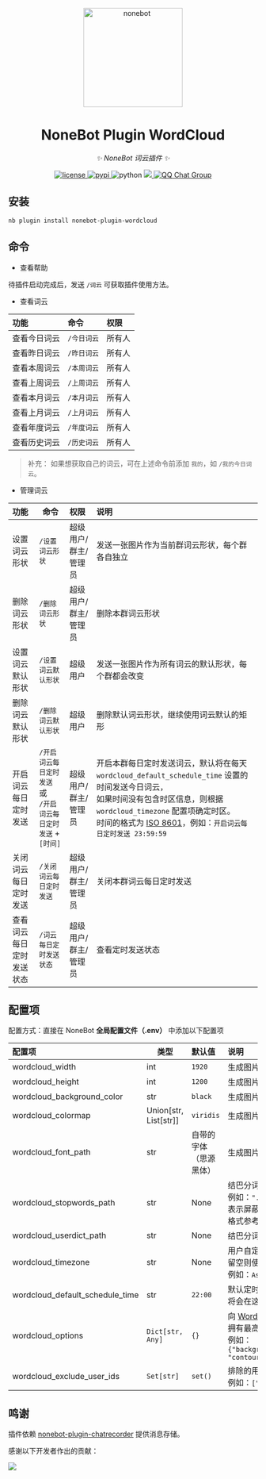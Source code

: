 <!-- markdownlint-disable MD033 MD036 MD041 -->

<p align="center">
  <a href="https://v2.nonebot.dev/"><img src="https://v2.nonebot.dev/logo.png" width="200" height="200" alt="nonebot"></a>
</p>

<div align="center">

# NoneBot Plugin WordCloud

_✨ NoneBot 词云插件 ✨_

</div>

<p align="center">
  <a href="https://raw.githubusercontent.com/he0119/nonebot-plugin-wordcloud/main/LICENSE">
    <img src="https://img.shields.io/github/license/he0119/nonebot-plugin-wordcloud.svg" alt="license">
  </a>
  <a href="https://pypi.python.org/pypi/nonebot-plugin-wordcloud">
    <img src="https://img.shields.io/pypi/v/nonebot-plugin-wordcloud.svg" alt="pypi">
  </a>
  <img src="https://img.shields.io/badge/python-3.8+-blue.svg" alt="python">
  <a href="https://codecov.io/gh/he0119/nonebot-plugin-wordcloud">
    <img src="https://codecov.io/gh/he0119/nonebot-plugin-wordcloud/branch/main/graph/badge.svg?token=e2ECtMI91C"/>
  </a>
  <a href="https://jq.qq.com/?_wv=1027&k=7zQUpiGp">
    <img src="https://img.shields.io/badge/QQ%E7%BE%A4-730374631-orange?style=flat-square" alt="QQ Chat Group">
  </a>
</p>

## 安装

```shell
nb plugin install nonebot-plugin-wordcloud
```

## 命令

- 查看帮助

待插件启动完成后，发送 `/词云` 可获取插件使用方法。

- 查看词云

| 功能         | 命令        | 权限   |
| :----------- | :---------- | :----- |
| 查看今日词云 | `/今日词云` | 所有人 |
| 查看昨日词云 | `/昨日词云` | 所有人 |
| 查看本周词云 | `/本周词云` | 所有人 |
| 查看上周词云 | `/上周词云` | 所有人 |
| 查看本月词云 | `/本月词云` | 所有人 |
| 查看上月词云 | `/上月词云` | 所有人 |
| 查看年度词云 | `/年度词云` | 所有人 |
| 查看历史词云 | `/历史词云` | 所有人 |

> 补充： 如果想获取自己的词云，可在上述命令前添加 `我的`，如 `/我的今日词云`。

- 管理词云

| 功能                     | 命令                                                               | 权限                 | 说明                                                                                                                                                                                                                                                                                                                                 |
| :----------------------- | ------------------------------------------------------------------ | :------------------- | :----------------------------------------------------------------------------------------------------------------------------------------------------------------------------------------------------------------------------------------------------------------------------------------------------------------------------------- |
| 设置词云形状             | `/设置词云形状`                                                    | 超级用户/群主/管理员 | 发送一张图片作为当前群词云形状，每个群各自独立                                                                                                                                                                                                                                                                                       |
| 删除词云形状             | `/删除词云形状`                                                    | 超级用户/群主/管理员 | 删除本群词云形状                                                                                                                                                                                                                                                                                                                     |
| 设置词云默认形状         | `/设置词云默认形状`                                                | 超级用户             | 发送一张图片作为所有词云的默认形状，每个群都会改变                                                                                                                                                                                                                                                                                   |
| 删除词云默认形状         | `/删除词云默认形状`                                                | 超级用户             | 删除默认词云形状，继续使用词云默认的矩形                                                                                                                                                                                                                                                                                             |
| 开启词云每日定时发送     | `/开启词云每日定时发送` 或<br />`/开启词云每日定时发送` + `[时间]` | 超级用户/群主/管理员 | 开启本群每日定时发送词云，默认将在每天 `wordcloud_default_schedule_time` 设置的时间发送今日词云，<br />如果时间没有包含时区信息，则根据 `wordcloud_timezone` 配置项确定时区。<br />时间的格式为 [ISO 8601](https://docs.python.org/zh-cn/3/library/datetime.html#datetime.time.fromisoformat)，例如：`开启词云每日定时发送 23:59:59` |
| 关闭词云每日定时发送     | `/关闭词云每日定时发送`                                            | 超级用户/群主/管理员 | 关闭本群词云每日定时发送                                                                                                                                                                                                                                                                                                             |
| 查看词云每日定时发送状态 | `/词云每日定时发送状态`                                            | 超级用户/群主/管理员 | 查看定时发送状态                                                                                                                                                                                                                                                                                                                     |

## 配置项

配置方式：直接在 NoneBot **全局配置文件（.env）** 中添加以下配置项

| 配置项                          | 类型                  | 默认值                 | 说明                                                                                                                                                                                                                                                                                                                                                                              |
| :------------------------------ | --------------------- | :--------------------- | :-------------------------------------------------------------------------------------------------------------------------------------------------------------------------------------------------------------------------------------------------------------------------------------------------------------------------------------------------------------------------------- |
| wordcloud_width                 | int                   | `1920`                 | 生成图片的宽度                                                                                                                                                                                                                                                                                                                                                                    |
| wordcloud_height                | int                   | `1200`                 | 生成图片的高度                                                                                                                                                                                                                                                                                                                                                                    |
| wordcloud_background_color      | str                   | `black`                | 生成图片的背景颜色                                                                                                                                                                                                                                                                                                                                                                |
| wordcloud_colormap              | Union[str, List[str]] | `viridis`              | 生成图片的字体 [色彩映射表](https://matplotlib.org/stable/tutorials/colors/colormaps.html)（当值为列表时会随机选择其中之一）                                                                                                                                                                                                                                                      |
| wordcloud_font_path             | str                   | 自带的字体（思源黑体） | 生成图片的字体文件位置                                                                                                                                                                                                                                                                                                                                                            |
| wordcloud_stopwords_path        | str                   | None                   | 结巴分词的 [停用词表](https://github.com/fxsjy/jieba#%E5%9F%BA%E4%BA%8E-tf-idf-%E7%AE%97%E6%B3%95%E7%9A%84%E5%85%B3%E9%94%AE%E8%AF%8D%E6%8A%BD%E5%8F%96) 位置, 用来屏蔽某些词语<br />例如：`"./wordcloud_extra_dict/stopword.txt"`<br />表示屏蔽 **stopword.txt** 中的词语，<br />格式参考 [stop_words.txt](https://github.com/fxsjy/jieba/blob/master/extra_dict/stop_words.txt) |
| wordcloud_userdict_path         | str                   | None                   | 结巴分词的[自定义词典](https://github.com/fxsjy/jieba#%E8%BD%BD%E5%85%A5%E8%AF%8D%E5%85%B8) 位置                                                                                                                                                                                                                                                                                  |
| wordcloud_timezone              | str                   | None                   | 用户自定义的 [时区](https://docs.python.org/zh-cn/3/library/zoneinfo.html)，<br />留空则使用系统时区，具体数值可参考：[时区列表](https://timezonedb.com/time-zones)，<br />例如：`Asia/Shanghai`                                                                                                                                                                                  |
| wordcloud_default_schedule_time | str                   | `22:00`                | 默认定时发送时间，当开启词云每日定时发送时没有提供具体时间，<br />将会在这个时间发送每日词云                                                                                                                                                                                                                                                                                      |
| wordcloud_options               | `Dict[str, Any]`      | `{}`                   | 向 [WordCloud](https://amueller.github.io/word_cloud/generated/wordcloud.WordCloud.html#wordcloud.WordCloud) 传递的参数。<br />拥有最高优先级，将会覆盖以上词云的配置项，<br />例如：`{"background_color":"black","max_words":2000,"contour_width":3, "contour_color":"steelblue"}`                                                                                               |
| wordcloud_exclude_user_ids      | `Set[str]`            | `set()`                | 排除的用户 ID 列表（全局，不区分平台），<br />例如：`["123456","456789"]`                                                                                                                                                                                                                                                                                                         |

## 鸣谢

插件依赖 [nonebot-plugin-chatrecorder](https://github.com/MeetWq/nonebot-plugin-chatrecorder) 提供消息存储。

感谢以下开发者作出的贡献：

<a href="https://github.com/he0119/nonebot-plugin-wordcloud/graphs/contributors">
  <img src="https://contrib.rocks/image?repo=he0119/nonebot-plugin-wordcloud&max=1000" />
</a>

